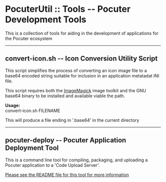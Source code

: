 # PocuterUtil :: Tools -- Pocuter Development Tools

This is a collection of tools for aiding in the development of applications for the Pocuter ecosystem

***

## convert-icon.sh -- Icon Conversion Utility Script
This script simplifies the process of converting an icon image file to a base64 encoded string suitable  for inclusion in an application metatadat INI file.

This script requires both the [ImageMagick](https://imagemagick.org/index.php) image toolkit and the GNU base64 binary to be installed and available viable the path.

**Usage:**<br/>convert-icon.sh FILENAME

This will produce a file ending in '.base64' in the current directory

***

## pocuter-deploy -- Pocuter Application Deployment Tool
This is a command line tool for compiling, packaging, and uploading a Pocuter application to a 'Code Upload Server'.

[Please see the README file for this tool for more information](/Apps/CodeUploader/tools/)
